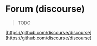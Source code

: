 # Forum \(discourse\)

> TODO

[https://github.com/discourse/discourse](https://github.com/discourse/discourse)

